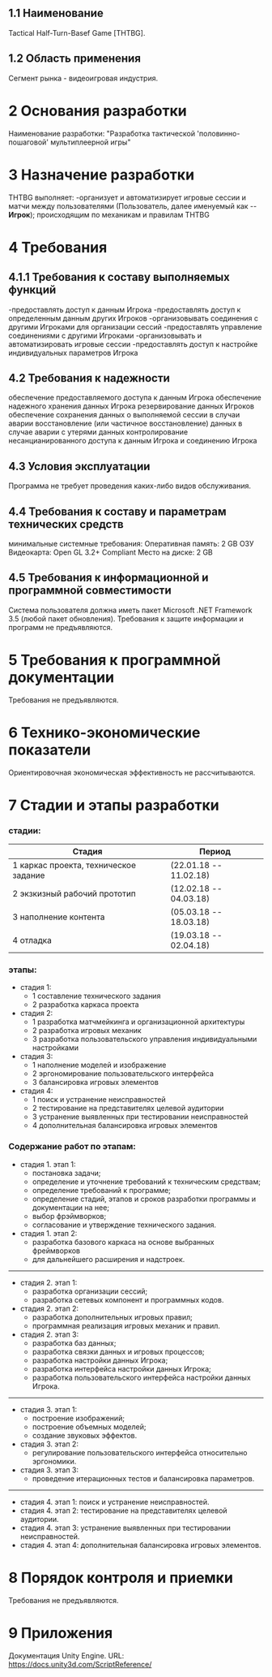 ## 1.1 Наименование
Tactical Half-Turn-Basef Game [THTBG].

## 1.2 Область применения
Сегмент рынка - видеоигровая индустрия.

# 2 Основания разработки
Наименование разработки: "Разработка тактической 'половинно-пошаговой' мультиплеерной игры"

# 3 Назначение разработки
THTBG выполняет:
-организует и автоматизирует игровые сессии и матчи между пользователями (Пользователь, далее именуемый как -- **Игрок**);
происходящим по механикам и правилам THTBG

# 4 Требования
## 4.1.1 Требования к составу выполняемых функций

-предоставлять доступ к данным Игрока
-предоставлять доступ к определенным данным других Игроков
-организовывать соединения с другими Игроками для организации сессий
-предоставлять управление соединениями с другими Игроками
-организовывать и автоматизировать игровые сессии
-предоставлять доступ к настройке индивидуальных параметров Игрока 

## 4.2 Требования к надежности
обеспечение предоставляемого доступа к данным Игрока
обеспечение надежного хранения данных Игрока
резервирование данных Игроков
обеспечение сохранения данных о выполняемой сессии в случаи аварии
восстановление (или частичное восстановление) данных в случае аварии с утерями данных
контролирование несанцианированного доступа к данным Игрока и соединению Игрока

## 4.3 Условия эксплуатации
Программа не требует проведения каких-либо видов обслуживания.
## 4.4 Требования к составу и параметрам технических средств
минимальные системные требования:
Оперативная память: 2 GB ОЗУ
Видеокарта: Open GL 3.2+ Compliant
Место на диске: 2 GB

## 4.5 Требования к информационной и программной совместимости
Система пользователя должна иметь пакет Microsoft .NET Framework 3.5 (любой пакет обновления).
Требования к защите информации и программ не предъявляются.

# 5 Требования к программной документации
Требования не предъявляются.

# 6 Технико-экономические показатели
Ориентировочная экономическая эффективность не рассчитываются.

# 7 Стадии и этапы разработки
### стадии:
Стадия | Период
-------|-------
1 каркас проекта, техническое задание | (22.01.18 -- 11.02.18)
2 экзкизный рабочий прототип | (12.02.18 -- 04.03.18)
3 наполнение контента | (05.03.18 -- 18.03.18)
4 отладка | (19.03.18 -- 02.04.18)

### этапы:
- стадия 1:
  -  1 составление технического задания
  -  2 разработка каркаса проекта
- стадия 2:
  -  1 разработка матчмейкинга и организационной архитектуры
  -  2 разработка игровых механик
  -  3 разработка пользовательского управления индивидуальными настройками
- стадия 3:
  -  1 наполнение моделей и изображение
  -  2 эргономирование пользовательского интерфейса
  -  3 балансировка игровых элементов
- стадия 4:
  -  1 поиск и устранение неисправностей
  -  2 тестирование на представителях целевой аудитории
  -  3 устранение выявленных при тестировании неисправностей
  -  4 дополнительная балансировка игровых элементов

### Содержание работ по этапам:
- стадия 1. этап 1:
  -  постановка задачи;
  -  определение и уточнение требований к техническим средствам;
  -  определение требований к программе;
  -  определение стадий, этапов и сроков разработки программы и документации на нее;
  -  выбор фрэймворков;
  -  согласование и утверждение технического задания.
- стадия 1. этап 2:
  -  разработка базового каркаса на основе выбранных фреймворков
  -   для дальнейшего расширения и надстроек.
---
- стадия 2. этап 1:
  -  разработка организации сессий;
  -  разработка сетевых компонент и программных кодов.
- стадия 2. этап 2:
  -  разработка дополнительных игровых правил;
  -  программная реализация игровых механик и правил.
- стадия 2. этап 3:
  -  разработка баз данных;
  -  разработка связки данных и игровых процессов;
  -  разработка настройки данных Игрока;
    -  разработка интерфейса настройки данных Игрока;
    -  разработка пользовательского интерфейса настройки данных Игрока.
---
- стадия 3. этап 1:
  - построение изображений;
  - построение объемных моделей;
  - создание звуковых эффектов.
- стадия 3. этап 2:
  - регулирование пользовательского интерфейса относительно эргономики.
- стадия 3. этап 3:
  - проведение итерационных тестов и балансировка параметров.
---  
- стадия 4. этап 1: поиск и устранение неисправностей.
- стадия 4. этап 2: тестирование на представителях целевой аудитории.
- стадия 4. этап 3: устранение выявленных при тестировании неисправностей.
- стадия 4. этап 4: дополнительная балансировка игровых элементов.


# 8 Порядок контроля и приемки
Требования не предъявляются.

# 9 Приложения 
Документация Unity Engine. URL: https://docs.unity3d.com/ScriptReference/
